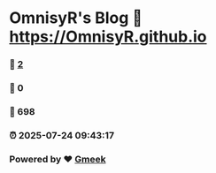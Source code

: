 # OmnisyR's Blog :link: https://OmnisyR.github.io 
### :page_facing_up: [2](https://OmnisyR.github.io/tag.html) 
### :speech_balloon: 0 
### :hibiscus: 698 
### :alarm_clock: 2025-07-24 09:43:17 
### Powered by :heart: [Gmeek](https://github.com/Meekdai/Gmeek)
